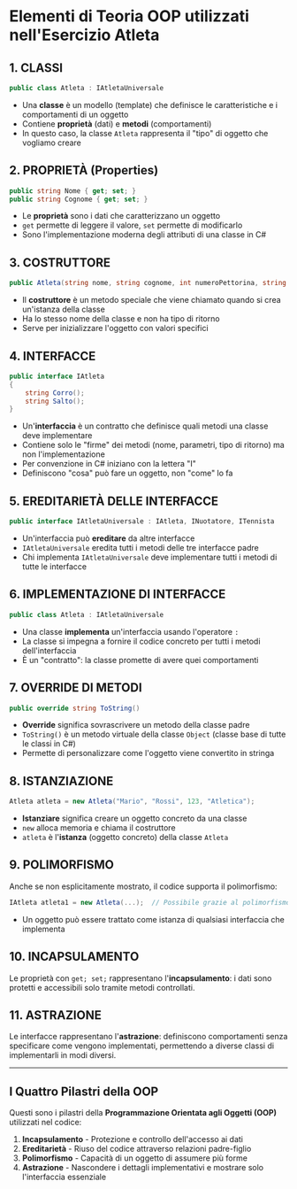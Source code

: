 # Elementi di Teoria OOP utilizzati nell'Esercizio Atleta

## 1. **CLASSI**

```csharp
public class Atleta : IAtletaUniversale
```

- Una **classe** è un modello (template) che definisce le caratteristiche e i comportamenti di un oggetto
- Contiene **proprietà** (dati) e **metodi** (comportamenti)
- In questo caso, la classe `Atleta` rappresenta il "tipo" di oggetto che vogliamo creare

## 2. **PROPRIETÀ (Properties)**

```csharp
public string Nome { get; set; }
public string Cognome { get; set; }
```

- Le **proprietà** sono i dati che caratterizzano un oggetto
- `get` permette di leggere il valore, `set` permette di modificarlo
- Sono l'implementazione moderna degli attributi di una classe in C#

## 3. **COSTRUTTORE**

```csharp
public Atleta(string nome, string cognome, int numeroPettorina, string disciplina)
```

- Il **costruttore** è un metodo speciale che viene chiamato quando si crea un'istanza della classe
- Ha lo stesso nome della classe e non ha tipo di ritorno
- Serve per inizializzare l'oggetto con valori specifici

## 4. **INTERFACCE**

```csharp
public interface IAtleta
{
    string Corro();
    string Salto();
}
```

- Un'**interfaccia** è un contratto che definisce quali metodi una classe deve implementare
- Contiene solo le "firme" dei metodi (nome, parametri, tipo di ritorno) ma non l'implementazione
- Per convenzione in C# iniziano con la lettera "I"
- Definiscono "cosa" può fare un oggetto, non "come" lo fa

## 5. **EREDITARIETÀ DELLE INTERFACCE**

```csharp
public interface IAtletaUniversale : IAtleta, INuotatore, ITennista
```

- Un'interfaccia può **ereditare** da altre interfacce
- `IAtletaUniversale` eredita tutti i metodi delle tre interfacce padre
- Chi implementa `IAtletaUniversale` deve implementare tutti i metodi di tutte le interfacce

## 6. **IMPLEMENTAZIONE DI INTERFACCE**

```csharp
public class Atleta : IAtletaUniversale
```

- Una classe **implementa** un'interfaccia usando l'operatore `:`
- La classe si impegna a fornire il codice concreto per tutti i metodi dell'interfaccia
- È un "contratto": la classe promette di avere quei comportamenti

## 7. **OVERRIDE DI METODI**

```csharp
public override string ToString()
```

- **Override** significa sovrascrivere un metodo della classe padre
- `ToString()` è un metodo virtuale della classe `Object` (classe base di tutte le classi in C#)
- Permette di personalizzare come l'oggetto viene convertito in stringa

## 8. **ISTANZIAZIONE**

```csharp
Atleta atleta = new Atleta("Mario", "Rossi", 123, "Atletica");
```

- **Istanziare** significa creare un oggetto concreto da una classe
- `new` alloca memoria e chiama il costruttore
- `atleta` è l'**istanza** (oggetto concreto) della classe `Atleta`

## 9. **POLIMORFISMO**

Anche se non esplicitamente mostrato, il codice supporta il polimorfismo:

```csharp
IAtleta atleta1 = new Atleta(...);  // Possibile grazie al polimorfismo
```

- Un oggetto può essere trattato come istanza di qualsiasi interfaccia che implementa

## 10. **INCAPSULAMENTO**

Le proprietà con `get; set;` rappresentano l'**incapsulamento**: i dati sono protetti e accessibili solo tramite metodi controllati.

## 11. **ASTRAZIONE**

Le interfacce rappresentano l'**astrazione**: definiscono comportamenti senza specificare come vengono implementati, permettendo a diverse classi di implementarli in modi diversi.

---

## I Quattro Pilastri della OOP

Questi sono i pilastri della **Programmazione Orientata agli Oggetti (OOP)** utilizzati nel codice:

1. **Incapsulamento** - Protezione e controllo dell'accesso ai dati
2. **Ereditarietà** - Riuso del codice attraverso relazioni padre-figlio
3. **Polimorfismo** - Capacità di un oggetto di assumere più forme
4. **Astrazione** - Nascondere i dettagli implementativi e mostrare solo l'interfaccia essenziale